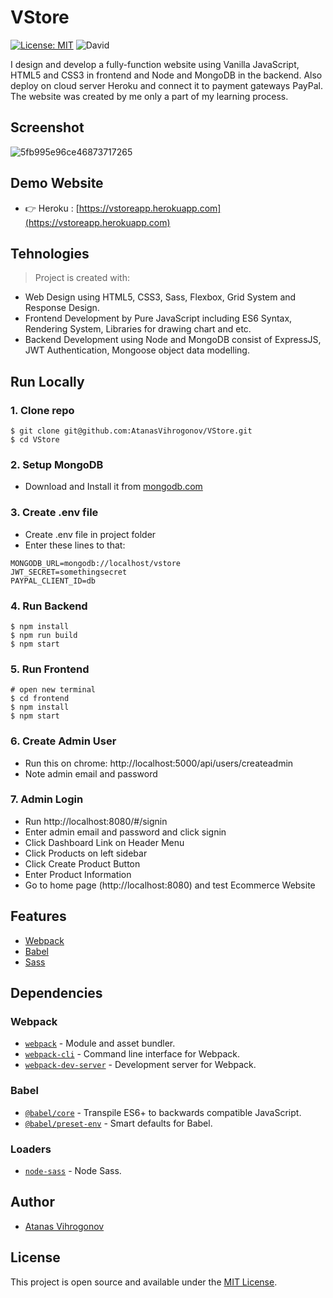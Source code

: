 # VStore

[![License: MIT](https://img.shields.io/badge/License-MIT-blue.svg)](https://opensource.org/licenses/MIT) ![David](https://img.shields.io/david/dev/taniarascia/webpack-boilerplate)

I design and develop a fully-function website using Vanilla JavaScript, HTML5 and CSS3 in frontend and Node and MongoDB in the backend.
Also deploy on cloud server Heroku and connect it to payment gateways PayPal.
The website was created by me only a part of my learning process. 

## Screenshot
![5fb995e96ce46873717265](https://user-images.githubusercontent.com/45083295/99889059-c38d8a80-2c49-11eb-85b3-8f71dcede6c7.gif)

## Demo Website
- 👉 Heroku : [https://vstoreapp.herokuapp.com](https://vstoreapp.herokuapp.com)

## Tehnologies
> Project is created with:
- Web Design using HTML5, CSS3, Sass, Flexbox, Grid System and Response Design.
- Frontend Development by Pure JavaScript including ES6 Syntax, Rendering System, Libraries for drawing chart and etc.
- Backend Development using Node and MongoDB consist of ExpressJS, JWT Authentication, Mongoose object data modelling.

## Run Locally
### 1. Clone repo
```
$ git clone git@github.com:AtanasVihrogonov/VStore.git
$ cd VStore
```
### 2. Setup MongoDB
 - Download and Install it from [mongodb.com](https://www.mongodb.com/try/download/community)

### 3. Create .env file
- Create .env file in project folder
- Enter these lines to that:

```
MONGODB_URL=mongodb://localhost/vstore
JWT_SECRET=somethingsecret
PAYPAL_CLIENT_ID=db
```

### 4. Run Backend
```
$ npm install
$ npm run build
$ npm start
```

### 5. Run Frontend
```
# open new terminal
$ cd frontend
$ npm install
$ npm start
```

### 6. Create Admin User
- Run this on chrome: http://localhost:5000/api/users/createadmin
- Note admin email and password

### 7. Admin Login
- Run http://localhost:8080/#/signin
- Enter admin email and password and click signin
- Click Dashboard Link on Header Menu
- Click Products on left sidebar
- Click Create Product Button
- Enter Product Information
- Go to home page (http://localhost:8080) and test Ecommerce Website

## Features
- [Webpack](https://webpack.js.org/)
- [Babel](https://babeljs.io/)
- [Sass](https://sass-lang.com/)

## Dependencies
### Webpack
- [`webpack`](https://github.com/webpack/webpack) - Module and asset bundler.
- [`webpack-cli`](https://github.com/webpack/webpack-cli) - Command line interface for Webpack.
- [`webpack-dev-server`](https://github.com/webpack/webpack-dev-server) - Development server for Webpack.

### Babel
- [`@babel/core`](https://www.npmjs.com/package/@babel/core) - Transpile ES6+ to backwards compatible JavaScript.
- [`@babel/preset-env`](https://babeljs.io/docs/en/babel-preset-env) - Smart defaults for Babel.

### Loaders
- [`node-sass`](https://github.com/sass/node-sass) - Node Sass.

## Author
- [Atanas Vihrogonov](https://avihrogonov.co.uk)

## License
This project is open source and available under the [MIT License](LICENSE).



